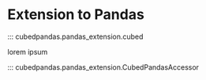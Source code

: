# Extension to Pandas

::: cubedpandas.pandas_extension.cubed

lorem ipsum

::: cubedpandas.pandas_extension.CubedPandasAccessor




